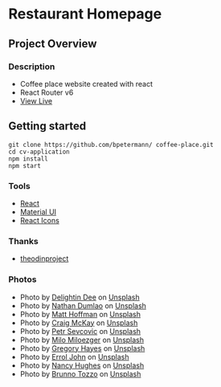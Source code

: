 # Restaurant Homepage

## Project Overview

### Description

- Coffee place website created with react
- React Router v6
- [View Live](https://bpetermann.github.io/coffee-place/)

## Getting started

```
git clone https://github.com/bpetermann/ coffee-place.git
cd cv-application
npm install
npm start
```

### Tools

- [React](https://reactjs.org/)
- [Material UI](https://mui.com/)
- [React Icons](https://react-icons.github.io/react-icons/)

### Thanks

- [theodinproject](https://www.theodinproject.com)

### Photos

- Photo by <a href="https://unsplash.com/@delightindee?utm_source=unsplash&utm_medium=referral&utm_content=creditCopyText">Delightin Dee</a> on <a href="https://unsplash.com/s/photos/coffee-plant?utm_source=unsplash&utm_medium=referral&utm_content=creditCopyText">Unsplash</a><br>
- Photo by <a href="https://unsplash.com/@nate_dumlao?utm_source=unsplash&utm_medium=referral&utm_content=creditCopyText">Nathan Dumlao</a> on <a href="https://unsplash.com/s/photos/coffee?utm_source=unsplash&utm_medium=referral&utm_content=creditCopyText">Unsplash</a><br>
- Photo by <a href="https://unsplash.com/@__matthoffman__?utm_source=unsplash&utm_medium=referral&utm_content=creditCopyText">Matt Hoffman</a> on <a href="https://unsplash.com/s/photos/espresso?utm_source=unsplash&utm_medium=referral&utm_content=creditCopyText">Unsplash</a><br>
- Photo by <a href="https://unsplash.com/@ccmckay91?utm_source=unsplash&utm_medium=referral&utm_content=creditCopyText">Craig McKay</a> on <a href="https://unsplash.com/s/photos/espresso?utm_source=unsplash&utm_medium=referral&utm_content=creditCopyText">Unsplash</a><br>
- Photo by <a href="https://unsplash.com/@sevcovic23?utm_source=unsplash&utm_medium=referral&utm_content=creditCopyText">Petr Sevcovic</a> on <a href="https://unsplash.com/s/photos/coffee-place?utm_source=unsplash&utm_medium=referral&utm_content=creditCopyText">Unsplash</a><br>
- Photo by <a href="https://unsplash.com/@miloezger?utm_source=unsplash&utm_medium=referral&utm_content=creditCopyText">Milo Miloezger</a> on <a href="https://unsplash.com/s/photos/coffee-beans?utm_source=unsplash&utm_medium=referral&utm_content=creditCopyText">Unsplash</a><br>
- Photo by <a href="https://unsplash.com/es/@gregoryallen?utm_source=unsplash&utm_medium=referral&utm_content=creditCopyText">Gregory Hayes</a> on <a href="https://unsplash.com/s/photos/coffee-grind?utm_source=unsplash&utm_medium=referral&utm_content=creditCopyText">Unsplash</a><br>
- Photo by <a href="https://unsplash.com/@erroljohn?utm_source=unsplash&utm_medium=referral&utm_content=creditCopyText">Errol John</a> on <a href="https://unsplash.com/s/photos/coffee-beans?utm_source=unsplash&utm_medium=referral&utm_content=creditCopyText">Unsplash</a><br>
- Photo by <a href="https://unsplash.com/@mostlymarvelling?utm_source=unsplash&utm_medium=referral&utm_content=creditCopyText">Nancy Hughes</a> on <a href="https://unsplash.com/s/photos/coffee-beans?utm_source=unsplash&utm_medium=referral&utm_content=creditCopyText">Unsplash</a><br>
- Photo by <a href="https://unsplash.com/@tozzo?utm_source=unsplash&utm_medium=referral&utm_content=creditCopyText">Brunno Tozzo</a> on <a href="https://unsplash.com/s/photos/coffee-beans?utm_source=unsplash&utm_medium=referral&utm_content=creditCopyText">Unsplash</a>
  
  
  
  
